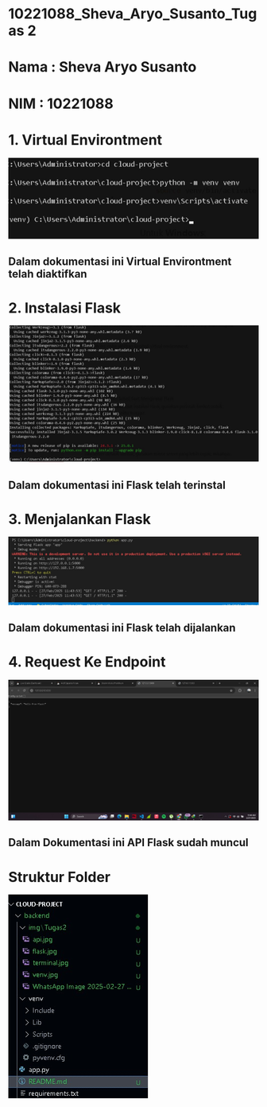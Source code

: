 # 10221088_Sheva_Aryo_Susanto_Tugas 2

# Nama : Sheva Aryo Susanto
# NIM  : 10221088

# 1. Virtual Environtment
![Dalam dokumentasi ini Virtual Environtment telah diaktifkan](img/Tugas2/venv.jpg)
## Dalam dokumentasi ini Virtual Environtment telah diaktifkan

# 2. Instalasi Flask
![Dalam dokumentasi ini Flask telah terinstal](img/Tugas2/flask.jpg)
## Dalam dokumentasi ini Flask telah terinstal

# 3. Menjalankan Flask
![](img/Tugas2/terminal.jpg)
## Dalam dokumentasi ini Flask telah dijalankan

# 4. Request Ke Endpoint 
![](img/Tugas2/api.jpg)
## Dalam Dokumentasi ini API Flask sudah muncul

# Struktur Folder
![](img/Tugas2/struktur.jpg)